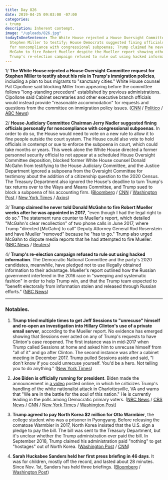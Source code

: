 ```yaml
---
title: Day 826
date: 2019-04-25 09:03:00 -07:00
categories:
- trump
description: Inherent contempt.
image: "/uploads/826.jpg"
todayInOneSentence: The White House rejected a House Oversight Committee request for
  Stephen Miller to testify; House Democrats suggested fining officials personally
  for noncompliance with congressional subpoenas; Trump claimed he never told Donald
  McGahn to fire Robert Mueller despite the Mueller report showing otherwise; and
  Trump's re-election campaign refused to rule out using hacked information.
---
```


1/ **The White House rejected a House Oversight Committee request for Stephen Miller to testify about his role in Trump's immigration policies**, including a plan to bus migrants to "sanctuary cities." White House counsel Pat Cipollone said blocking Miller from appearing before the committee follows "long-standing precedent" established by previous administrations. Cipollone said Cabinet secretaries and other executive branch officials would instead provide "reasonable accommodation" for requests and questions from the committee on immigration policy issues. ([CNN](https://www.cnn.com/2019/04/24/politics/white-house-stephen-miller-testify-immigration/index.html) / [Politico](https://www.politico.com/story/2019/04/25/stephen-miller-testify-house-1289871) / [ABC News](https://abcnews.go.com/Politics/white-house-blocks-senior-aide-testifying-congress-immigration/story?id=62623091))

2/ **House Judiciary Committee Chairman Jerry Nadler suggested fining officials personally for noncompliance with congressional subpoenas**. In order to do so, the House would need to vote on a new rule to allow it to fine people outside the court system. The House could also vote to hold officials in contempt or sue to enforce the subpoena in court, which could take months or years. This week alone the White House directed a former personnel security official to not appear at a scheduled House Oversight Committee deposition, blocked former White House counsel Donald McGahn from testifying to the House Judiciary Committee, and the Justice Department ignored a subpoena from the Oversight Committee for testimony about the addition of a citizenship question to the 2020 Census. The Treasury Department also ignored the House's deadline to turn Trump's tax returns over to the Ways and Means Committee, and Trump sued to block a subpoena of his accounting firm. ([Bloomberg](https://www.bloomberg.com/news/articles/2019-04-24/democrats-weigh-fines-for-trump-officials-who-spurn-subpoenas) / [CNN](https://www.cnn.com/2019/04/24/politics/democrats-courts-white-house-subpoenas/index.html) / [Washington Post](https://www.washingtonpost.com/politics/trumps-defiance-puts-pressure-on-congresss-ability-to-check-the-president/2019/04/24/eb98e9b6-65df-11e9-82ba-fcfeff232e8f_story.html) / [New York Times](https://www.nytimes.com/2019/04/24/us/politics/donald-trump-subpoenas.html) / [Axios](https://www.axios.com/democrats-congress-oversight-trump-6a82c768-ea76-4298-a1f9-c49a098c3bd4.html))

3/ **Trump claimed he never told Donald McGahn to fire Robert Mueller weeks after he was appointed in 2017**, "even though I had the legal right to do so." The statement runs counter to Mueller's report, which detailed "McGahn's clear recollection" of two phone calls in June 2017, where Trump "directed \[McGahn\] to call" Deputy Attorney General Rod Rosenstein and have Mueller "removed" because he "has to go." Trump also urged McGahn to dispute media reports that he had attempted to fire Mueller. ([NBC News](https://www.nbcnews.com/politics/donald-trump/trump-claims-he-never-told-mcgahn-fire-mueller-mcgahn-mueller-n998411) / [Reuters](https://www.reuters.com/article/us-usa-trump/trump-denies-telling-white-house-counsel-to-fire-mueller-idUSKCN1S11I6))

4/ **Trump's re-election campaign refused to rule out using hacked information**. The Democratic National Committee and the party's 2020 candidates, meanwhile, have pledged not to use illegally obtained information to their advantage. Mueller's report outlined how the Russian government interfered in the 2016 race in "sweeping and systematic fashion" in order to help Trump win, and that the Trump team expected to "benefit electorally from information stolen and released through Russian efforts." ([NBC News](https://www.nbcnews.com/politics/2020-election/trump-campaign-won-t-commit-staying-away-hacked-material-n998156))

---

### Notables.

1. **Trump tried multiple times to get Jeff Sessions to "unrecuse" himself and re-open an investigation into Hillary Clinton's use of a private email server**, according to the Mueller report. No evidence has emerged showing that Sessions ever acted on any of Trump's requests to have Clinton's case reopened. The first instance was in mid-2017 when Trump called Sessions at home and asked him to unrecuse himself from "all of it" and go after Clinton. The second instance was after a cabinet meeting in December 2017. Trump pulled Sessions aside and said, "I don't know if you could unrecuse yourself. You'd be a hero. Not telling you to do anything." ([New York Times](https://www.nytimes.com/2019/04/24/us/politics/jeff-sessions-hillary-clinton-donald-trump.html))

2. **Joe Biden is officially running for president**. Biden made the announcement in [a video](https://www.c-span.org/video/?460138-2/vice-president-joe-biden-announces-2020-presidential-campaign) posted online, in which he criticizes Trump's handling of the white nationalist attack in Charlottesville, VA and warns that "We are in the battle for the soul of this nation." He is currently leading in the polls among Democratic primary voters. ([NBC News](https://www.nbcnews.com/politics/2020-election/joe-biden-launches-2020-presidential-run-n998236) / [CBS News](https://www.cbsnews.com/news/joe-biden-2020-former-vice-president-running-for-president-watch-video-announcement-today-2019-04-25/) / [CNN](https://www.cnn.com/2019/04/25/politics/joe-biden-2020-president/index.html) / [New York Times](https://www.nytimes.com/2019/04/25/us/politics/joe-biden-2020-announcement.html) / [Washington Post](https://www.washingtonpost.com/politics/former-vice-president-joe-biden-jumps-into-white-house-race/2019/04/25/093ff596-0aef-11e9-88e3-989a3e456820_story.html?noredirect=on))

3. **Trump agreed to pay North Korea $2 million for Otto Warmbier**, the college student who was a prisoner in Pyongyang. Before releasing the comatose Warmbier in 2017, North Korea insisted that the U.S. sign a pledge to pay the bill. The bill was sent to the Treasury Department, but it's unclear whether the Trump administration ever paid the bill. In September 2018, Trump claimed his administration paid "nothing" to get "hostages" out of North Korea. ([Washington Post](https://www.washingtonpost.com/world/asia_pacific/north-korea-issued-2-million-bill-for-comatose-otto-warmbiers-care/2019/04/25/0e8022a0-66ad-11e9-a698-2a8f808c9cfb_story.html) / [CNN](https://www.cnn.com/2019/04/25/politics/otto-warmbier-north-korea-comatose-bill/))

4. **Sarah Huckabee Sanders held her first press briefing in 46 days**. It was for children, mostly off the record, and lasted about 28 minutes. Since Nov. 1st, Sanders has held three briefings. ([Bloomberg](https://www.bloomberg.com/news/articles/2019-04-25/sarah-huckabee-sanders-kids-briefing) / [Washington Post](https://www.washingtonpost.com/politics/2019/04/25/sarah-sanderss-briefings-minutes-reporters-minutes-small-children/))